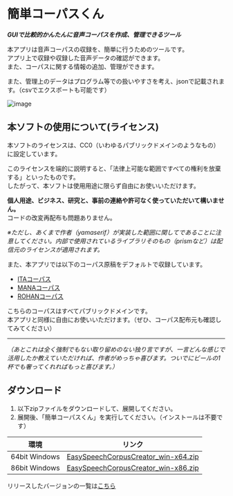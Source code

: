 # 簡単コーパスくん
***GUIで比較的かんたんに音声コーパスを作成、管理できるツール***

本アプリは音声コーパスの収録を、簡単に行うためのツールです。 \
アプリ上で収録や収録した音声データの確認ができます。 \
また、コーパスに関する情報の追加、管理ができます。

また、管理上のデータはプログラム等での扱いやすさを考え、jsonで記載されます。（csvでエクスポートも可能です）

![image](https://github.com/yamaserif/EasySpeechCorpusCreator/assets/62947068/8cae57ba-bfbe-41dc-8873-232c27941cad)

## 本ソフトの使用について(ライセンス)
本ソフトのライセンスは、CC0（いわゆるパブリックドメインのようなもの）に設定しています。

このライセンスを端的に説明すると、「法律上可能な範囲ですべての権利を放棄する」といったものです。 \
したがって、本ソフトは使用用途に限らず自由にお使いいただけます。

**個人用途、ビジネス、研究と、事前の連絡や許可なく使っていただいて構いません。** \
コードの改変再配布も問題ありません。

*※ただし、あくまで作者（yamaserif）が実装した範囲に関してであることに注意してください。内部で使用されているライブラリそのもの（prismなど）は配信元のライセンスが適用されます。*


また、本アプリでは以下のコーパス原稿をデフォルトで収録しています。
- [ITAコーパス](https://github.com/mmorise/ita-corpus)
- [MANAコーパス](https://github.com/shirowanisan/coeiroink-corpus-manager)
- [ROHANコーパス](https://github.com/mmorise/rohan4600)

こちらのコーパスはすべてパブリックドメインです。 \
本アプリと同様に自由にお使いいただけます。（ぜひ、コーパス配布元も確認してみてください）

---

*（あとこれは全く強制でもない取り留めのない独り言ですが、一言どんな感じで活用したか教えていただければ、作者がめっちゃ喜びます。ついでにビールの1杯でも奢ってくれればもっと喜びます。）*

## ダウンロード
1. 以下zipファイルをダウンロードして、展開してください。
2. 展開後、「簡単コーパスくん」を実行してください。（インストールは不要です）

| 環境 | リンク |
| ---- | ---- |
| 64bit Windows | [EasySpeechCorpusCreator_win-x64.zip](https://github.com/yamaserif/EasySpeechCorpusCreator/tree/main/apps/EasySpeechCorpusCreator_win-x64.zip) |
| 86bit Windows | [EasySpeechCorpusCreator_win-x86.zip](https://github.com/yamaserif/EasySpeechCorpusCreator/tree/main/apps/EasySpeechCorpusCreator_win-x86.zip) |

リリースしたバージョンの一覧は[こちら](https://github.com/yamaserif/EasySpeechCorpusCreator/releases)
